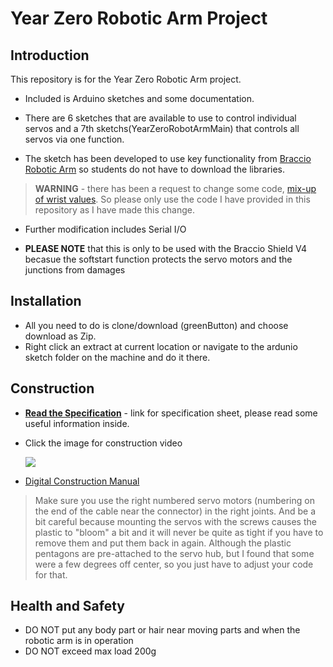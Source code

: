 # Year Zero Robotic Arm Project
## Introduction 
This repository is for the Year Zero Robotic Arm project. 

* Included is Arduino sketches and some documentation.

* There are 6 sketches that are available to use to control individual servos and a 7th sketchs(YearZeroRobotArmMain) that controls all servos via one function. 

* The sketch has been developed to use key functionality from [Braccio Robotic Arm](https://github.com/arduino-org/arduino-library-braccio) so students do not have to download the libraries. 
 
 >**WARNING** - there has been a request to change some code, [mix-up of wrist values](https://github.com/arduino-org/arduino-library-braccio/pull/4/commits/4ee82eac74b98196bec2413bd87deda3019e3a5c). So please only use the code I have provided in this repository as I have made this change.

* Further modification includes Serial I/O

* **PLEASE NOTE** that this is only to be used with the Braccio Shield V4 becasue the softstart function protects the servo motors and the junctions from damages

## Installation 

* All you need to do is clone/download (greenButton) and choose download as Zip. 
* Right click an extract at current location or navigate to the ardunio sketch folder on the machine and do it there. 

## Construction

* [**Read the Specification**](https://github.com/CompEng0001/YearZeroRoboticArm/blob/master/Specifications.md) - link for specification sheet, please read some useful information inside.

* Click the image for construction video

  [![](http://img.youtube.com/vi/5VkjJXm6bx8/0.jpg)](https://www.youtube.com/watch?time_continue=16&v=Lwb2ppat_bs "Robotic Arm Construction")

* [Digital Construction Manual](https://www.robotshop.com/media/files/pdf/Braccio_Quick_Start_Guide.pdf)

>Make sure you use the right numbered servo motors (numbering on the end of the cable near the connector) in the right joints.  And be a bit careful because mounting the servos with the screws causes the plastic to "bloom" a bit and it will never be quite as tight if you have to remove them and put them back in again.  Although the plastic pentagons are pre-attached to the servo hub, but I found that some were a few degrees off center, so you just have to adjust your code for that.

## Health and Safety

* DO NOT put any body part or hair near moving parts and when the robotic arm is in operation 
* DO NOT exceed max load 200g
